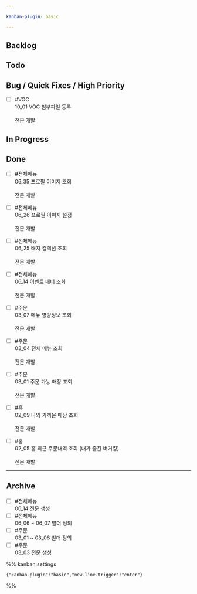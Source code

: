 ```yaml
---

kanban-plugin: basic

---
```


## Backlog



## Todo



## Bug / Quick Fixes / High Priority

- [ ] #VOC <br>10_01 VOC 첨부파일 등록<br><br>전문 개발


## In Progress



## Done

- [ ] #전체메뉴 <br>06_35 프로필 이미지 조회<br><br>전문 개발
- [ ] #전체메뉴 <br>06_26 프로필 이미지 설정<br><br>전문 개발
- [ ] #전체메뉴 <br>06_25 배지 컬렉션 조회<br><br>전문 개발
- [ ] #전체메뉴 <br>06_14 이벤트 배너 조회<br><br>전문 개발
- [ ] #주문 <br>03_07 메뉴 영양정보 조회<br><br>전문 개발
- [ ] #주문 <br>03_04 전체 메뉴 조회<br><br>전문 개발
- [ ] #주문 <br>03_01 주문 가능 매장 조회<br><br>전문 개발
- [ ] #홈 <br>02_09 나와 가까운 매장 조회<br><br>전문 개발
- [ ] #홈 <br>02_05 홈 최근 주문내역 조회 (내가 즐긴 버거킹)<br><br>전문 개발


***

## Archive

- [ ] #전체메뉴 <br>06_14 전문 생성
- [ ] #전체메뉴 <br>06_06 ~ 06_07 빌더 정의
- [ ] #주문<br>03_01 ~ 03_06 빌더 정의
- [ ] #주문 <br>03_03 전문 생성

%% kanban:settings
```
{"kanban-plugin":"basic","new-line-trigger":"enter"}
```
%%